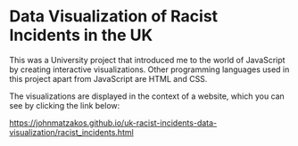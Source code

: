 # Data Visualization of Racist Incidents in the UK

This was a University project that introduced me to the world of JavaScript by creating interactive visualizations.
Other programming languages used in this project apart from JavaScript are HTML and CSS.

The visualizations are displayed in the context of a website, which you can see by clicking the link below:

https://johnmatzakos.github.io/uk-racist-incidents-data-visualization/racist_incidents.html
